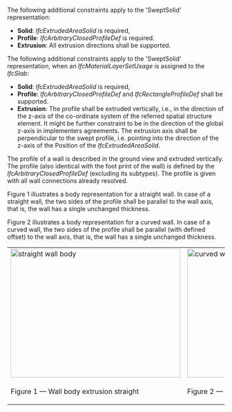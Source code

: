The following additional constraints apply to the 'SweptSolid' representation:

* **Solid**: _IfcExtrudedAreaSolid_ is required,
* **Profile**: _IfcArbitraryClosedProfileDef_ is required.
* **Extrusion**: All extrusion directions shall be supported.

The following additional constraints apply to the 'SweptSolid' representation, when an _IfcMaterialLayerSetUsage_ is assigned to the _IfcSlab_:

* **Solid**: _IfcExtrudedAreaSolid_ is required,
* **Profile**: _IfcArbitraryClosedProfileDef_ and _IfcRectangleProfileDef_ shall be supported.
* **Extrusion**: The profile shall be extruded vertically, i.e., in the direction of the z-axis of the co-ordinate system of the referred spatial structure element. It might be further constraint to be in the direction of the global z-axis in implementers agreements. The extrusion axis shall be perpendicular to the swept profile, i.e. pointing into the direction of the z-axis of the Position of the _IfcExtrudedAreaSolid_.

The profile of a wall is described in the ground view and extruded vertically. The profile (also identical with the foot print of the wall) is defined by the _IfcArbitraryClosedProfileDef_ (excluding its subtypes). The profile is given with all wall connections already resolved.

Figure 1 illustrates a body representation for a straight wall. In case of a straight wall, the two sides of the profile shall be parallel to the wall axis, that is, the wall has a single unchanged thickness.

Figure 2 illustrates a body representation for a curved wall. In case of a curved wall, the two sides of the profile shall be parallel (with defined offset) to the wall axis, that is, the wall has a single unchanged thickness.

<table cellpadding="2" cellspacing="2">
 
<tr>

  <td align="left" valign="top"><img src="../../../figures/ifcwallstandard_straigthwall_02-layout1.gif" alt="straight wall body" border="0" height="299" width="393"></td>

  <td align="left" valign="top"><img src="../../../figures/ifcwallstandard_curvedwall_02-layout1.gif" alt="curved wall body" border="0" height="299" width="393"></td>

 </tr>

 <tr>
  
<td width="393"><p class="figure">Figure 1 &mdash; Wall body extrusion straight</p></td>

  <td width="393"><p class="figure">Figure 2 &mdash; Wall body extrusion curved</p></td>
 
</tr>

</table>
